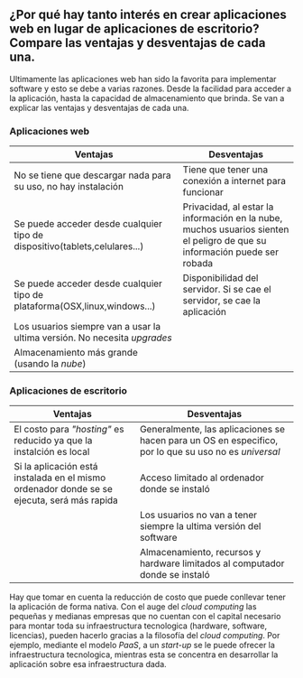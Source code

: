 ## ¿Por qué hay tanto interés en crear aplicaciones web en lugar de aplicaciones de escritorio? Compare las ventajas y desventajas de cada una.
Ultimamente las aplicaciones web han sido la favorita para implementar software y esto se debe a varias razones. Desde la facilidad para acceder a la aplicación, hasta la capacidad de almacenamiento que brinda. Se van a explicar las ventajas y desventajas de cada una.

### Aplicaciones web


|Ventajas|Desventajas|
|--------|-----------|
|No se tiene que descargar nada para su uso, no hay instalación|Tiene que tener una conexión a internet para funcionar|
|Se puede acceder desde cualquier tipo de dispositivo(tablets,celulares...)|Privacidad, al estar la información en la nube, muchos usuarios sienten el peligro de que su información puede ser robada |
|Se puede acceder desde cualquier tipo de plataforma(OSX,linux,windows...)|Disponibilidad del servidor. Si se cae el servidor, se cae la aplicación|
|Los usuarios siempre van a usar la ultima versión. No necesita _upgrades_||
|Almacenamiento más grande (usando la _nube_)||







### Aplicaciones de escritorio


|Ventajas|Desventajas|
|--------|--------|
|El costo para _"hosting"_ es reducido ya que la instalción es local|Generalmente, las aplicaciones se hacen para un OS en especifico, por lo que su uso no es _universal_|
|Si la aplicación está instalada en el mismo ordenador donde se se ejecuta, será más rapida|Acceso limitado al ordenador donde se instaló|
||Los usuarios no van a tener siempre la ultima versión del software|
||Almacenamiento, recursos y hardware limitados al computador donde se instaló|




Hay que tomar en cuenta la reducción de costo que puede conllevar tener la aplicación de forma nativa. Con el auge del _cloud computing_ las pequeñas y medianas empresas que no cuentan con el capital necesario para montar toda su infraestructura tecnologica (hardware, software, licencias), pueden hacerlo gracias a la filosofía del _cloud computing_. Por ejemplo, mediante el modelo _PaaS_, a un _start-up_ se le puede ofrecer la infraestructura tecnologica, mientras esta se concentra en desarrollar la aplicación sobre esa infraestructura dada.



